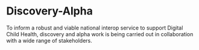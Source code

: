 # Discovery-Alpha
To inform a robust and viable national interop service to support Digital Child Health, discovery and alpha work is being carried out in collaboration with a wide range of stakeholders.
